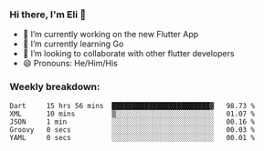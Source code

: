 ### Hi there, I'm Eli 👋
- 🔭 I’m currently working on the new Flutter App
- 🌱 I’m currently learning Go
- 🦄 I’m looking to collaborate with other flutter developers
- 😄 Pronouns: He/Him/His

### Weekly breakdown:
<!--START_SECTION:waka-->

```text
Dart     15 hrs 56 mins  ████████████████████████▓   98.73 %
XML      10 mins         ▒░░░░░░░░░░░░░░░░░░░░░░░░   01.07 %
JSON     1 min           ░░░░░░░░░░░░░░░░░░░░░░░░░   00.16 %
Groovy   0 secs          ░░░░░░░░░░░░░░░░░░░░░░░░░   00.03 %
YAML     0 secs          ░░░░░░░░░░░░░░░░░░░░░░░░░   00.01 %
```

<!--END_SECTION:waka-->
